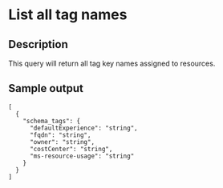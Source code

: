 # List all tag names

## Description
This query will return all tag key names assigned to resources.

## Sample output
```
[
  {
    "schema_tags": {
      "defaultExperience": "string",
      "fqdn": "string",
      "owner": "string",
      "costCenter": "string",
      "ms-resource-usage": "string"
    }
  }
]
```